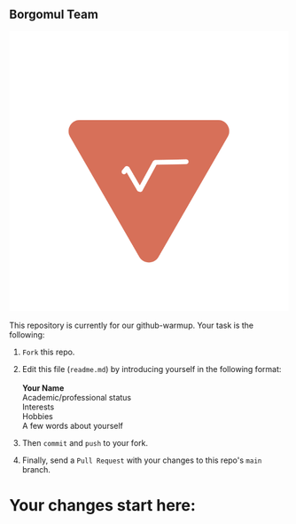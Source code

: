 ## Borgomul Team
![Borgomul Logo](https://raw.githubusercontent.com/borgomul/images/main/borgomul%20logo%202020.png)

This repository is currently for our github-warmup. Your task is the following:

1. `Fork` this repo.
2. Edit this file (`readme.md`) by introducing yourself in the following format: <br><br>
**Your Name** <br>
Academic/professional status <br>
Interests <br>
Hobbies <br>
A few words about yourself <br>

3. Then `commit` and `push` to your fork. 
4. Finally, send a `Pull Request` with your changes to this repo's `main` branch.

# Your changes start here:

